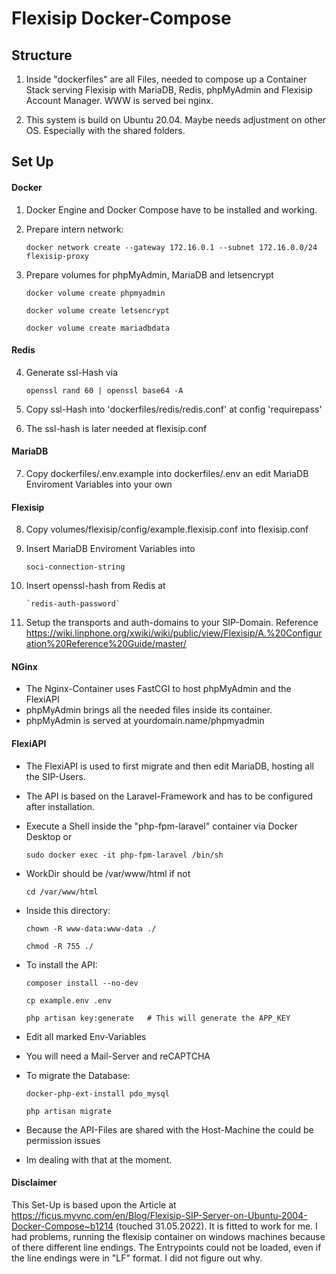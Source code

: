 # Flexisip Docker-Compose

## Structure
1. Inside "dockerfiles" are all Files, needed to compose up a Container Stack serving Flexisip with MariaDB, Redis, phpMyAdmin and Flexisip Account Manager. WWW is served bei nginx.

2. This system is build on Ubuntu 20.04. Maybe needs adjustment on other OS. Especially with the shared folders.

## Set Up

#### Docker
1. Docker Engine and Docker Compose have to be installed and working.
2. Prepare intern network:

    `docker network create --gateway 172.16.0.1 --subnet 172.16.0.0/24 flexisip-proxy`

3. Prepare volumes for phpMyAdmin, MariaDB and letsencrypt

    `docker volume create phpmyadmin`

    `docker volume create letsencrypt`

    `docker volume create mariadbdata`

#### Redis
4. Generate ssl-Hash via

    `openssl rand 60 | openssl base64 -A`

5. Copy ssl-Hash into 'dockerfiles/redis/redis.conf' at config 'requirepass'
6. The ssl-hash is later needed at flexisip.conf

#### MariaDB
7. Copy dockerfiles/.env.example into dockerfiles/.env an edit MariaDB Enviroment Variables into your own

#### Flexisip
8. Copy volumes/flexisip/config/example.flexisip.conf into flexisip.conf
9. Insert MariaDB Enviroment Variables into

    `soci-connection-string`

10. Insert openssl-hash from Redis at

        `redis-auth-password`

11. Setup the transports and auth-domains to your SIP-Domain. Reference https://wiki.linphone.org/xwiki/wiki/public/view/Flexisip/A.%20Configuration%20Reference%20Guide/master/

#### NGinx
 - The Nginx-Container uses FastCGI to host phpMyAdmin and the FlexiAPI
 - phpMyAdmin brings all the needed files inside its container.
 - phpMyAdmin is served at yourdomain.name/phpmyadmin

#### FlexiAPI
 - The FlexiAPI is used to first migrate and then edit MariaDB, hosting all the SIP-Users.
 - The API is based on the Laravel-Framework and has to be configured after installation.
 - Execute a Shell inside the "php-fpm-laravel" container via Docker Desktop or

    `sudo docker exec -it php-fpm-laravel /bin/sh`

 - WorkDir should be /var/www/html if not

    `cd /var/www/html`

 - Inside this directory:

    `chown -R www-data:www-data ./`

    `chmod -R 755 ./`

 - To install the API:

    `composer install --no-dev`

    `cp example.env .env`

    `php artisan key:generate   # This will generate the APP_KEY`

 - Edit all marked Env-Variables
 - You will need a Mail-Server and reCAPTCHA
 - To migrate the Database:

    `docker-php-ext-install pdo_mysql`

    `php artisan migrate`

 - Because the API-Files are shared with the Host-Machine the could be permission issues
 - Im dealing with that at the moment.


#### Disclaimer

This Set-Up is based upon the Article at https://ficus.myvnc.com/en/Blog/Flexisip-SIP-Server-on-Ubuntu-2004-Docker-Compose~b1214 (touched 31.05.2022).
It is fitted to work for me. I had problems, running the flexisip container on windows machines because of there different line endings. The Entrypoints could not be loaded, even if the line endings were in "LF" format. I did not figure out why.




